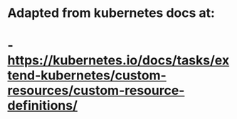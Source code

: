 
# Adapted from kubernetes docs at:
# - https://kubernetes.io/docs/tasks/extend-kubernetes/custom-resources/custom-resource-definitions/

